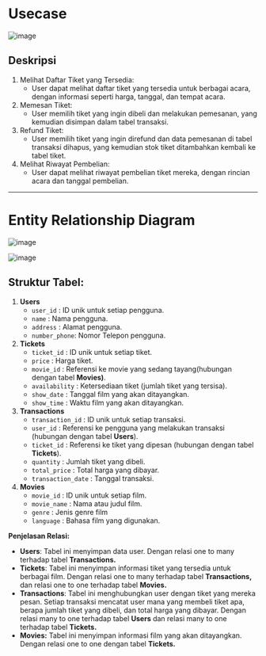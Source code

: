# Usecase

![image](https://github.com/user-attachments/assets/5de35c1e-12e6-4409-8b3b-fc33dd37ed4a)

## **Deskripsi**

1. Melihat Daftar Tiket yang Tersedia:
    - User dapat melihat daftar tiket yang tersedia untuk berbagai acara, dengan informasi seperti harga, tanggal, dan tempat acara.
2. Memesan Tiket:
    - User memilih tiket yang ingin dibeli dan melakukan pemesanan, yang kemudian disimpan dalam tabel transaksi.
3. Refund Tiket:
    - User memilih tiket yang ingin direfund dan data pemesanan di tabel transaksi dihapus, yang kemudian stok tiket ditambahkan kembali ke tabel tiket.
4. Melihat Riwayat Pembelian:
    - User dapat melihat riwayat pembelian tiket mereka, dengan rincian acara dan tanggal pembelian.

---

# **Entity Relationship Diagram**

![image](https://github.com/user-attachments/assets/3e783450-87ac-4494-a6aa-e9d44e2c24b3)

![image](https://github.com/user-attachments/assets/82bf04cb-8070-40f2-ba53-3f9b593f9cc4)


## Struktur Tabel:

1. **Users**
    - `user_id` : ID unik untuk setiap pengguna.
    - `name` : Nama pengguna.
    - `address` : Alamat pengguna.
    - `number_phone`: Nomor Telepon pengguna.
2. **Tickets**
    - `ticket_id` : ID unik untuk setiap tiket.
    - `price` : Harga tiket.
    - `movie_id` : Referensi ke movie yang sedang tayang(hubungan dengan tabel **Movies)**.
    - `availability` : Ketersediaan tiket (jumlah tiket yang tersisa).
    - `show_date` : Tanggal film yang akan ditayangkan.
    - `show_time` : Waktu film yang akan ditayangkan.
3. **Transactions**
    - `transaction_id` : ID unik untuk setiap transaksi.
    - `user_id` : Referensi ke pengguna yang melakukan transaksi (hubungan dengan tabel **Users**).
    - `ticket_id` : Referensi ke tiket yang dipesan (hubungan dengan tabel **Tickets**).
    - `quantity` : Jumlah tiket yang dibeli.
    - `total_price` : Total harga yang dibayar.
    - `transaction_date` : Tanggal transaksi.
4. **Movies**
    - `movie_id` : ID unik untuk setiap film.
    - `movie_name` : Nama atau judul film.
    - `genre` : Jenis genre film
    - `language` : Bahasa film yang digunakan.

**Penjelasan Relasi:**

- **Users**: Tabel ini menyimpan data user. Dengan relasi one to many terhadap tabel **Transactions.**
- **Tickets**: Tabel ini menyimpan informasi tiket yang tersedia untuk berbagai film. Dengan relasi one to many terhadap tabel **Transactions,** dan relasi one to one terhadap tabel **Movies.**
- **Transactions**: Tabel ini menghubungkan user dengan tiket yang mereka pesan. Setiap transaksi mencatat user mana yang membeli tiket apa, berapa jumlah tiket yang dibeli, dan total harga yang dibayar. Dengan relasi many to one terhadap tabel **Users** dan relasi many to one terhadap tabel **Tickets.**
- **Movies:** Tabel ini menyimpan informasi film yang akan ditayangkan. Dengan relasi one to one dengan tabel **Tickets.**

